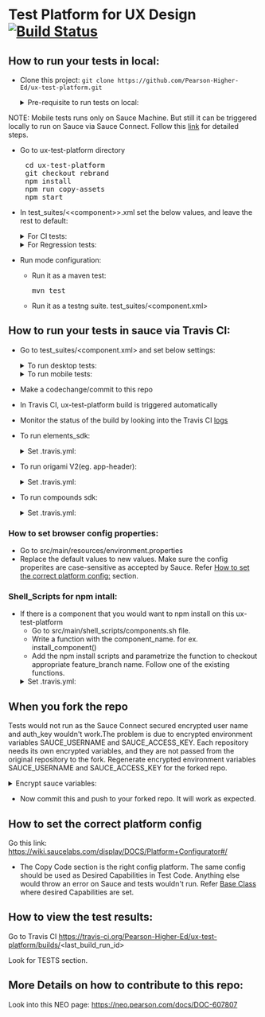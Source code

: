 # Test Platform for UX Design [![Build Status](https://travis-ci.org/Pearson-Higher-Ed/ux-test-platform.svg?branch=master)](https://travis-ci.org/Pearson-Higher-Ed/ux-test-platform)

## How to run your tests in local:
* Clone this project:
    `git clone https://github.com/Pearson-Higher-Ed/ux-test-platform.git`

    <details>
    <summary> Pre-requisite to run tests on local: </summary>
	Have <a href="https://nodejs.org/en/download/">node </a> and <a href="http://maven.apache.org/install.html">maven</a> installed on your machine.<br>
	1. elements_sdk:	
	<details> 
      <summary>Install _elements sdk_ on your local machine and copy the _elements.css_ file to /ux-test-       platform/src/main/java/elements/css/ </summary>
        <pre>
        git clone https://github.com/Pearson-Higher-Ed/elements.git
        cd elements
        git checkout branch-name
        npm install
        npm run build
        cp elements/dist/css/elements.css /ux-test-platform/src/main/java/elements/css/</pre>
    </details>
	2. origami_v2:
    <details> 
      <summary>Install origami v2 component(eg. app-header) on your local machine and copy the dist.app-header.js file to /ux-test- platform/src/main/java/origamiV2/jsfiles/appHeader/
    </summary>
    <pre>
        git clone https://github.com/Pearson-Higher-Ed/app-header.git
        cd app-header
        git checkout branch-name
        npm install
        npm run build
        cp app-header/build/dist.app-header.js /ux-test-platform/src/main/java/origamiV2/jsfiles/appHeader/
        cp app-header/node_modules/pearson-elements/dist/css/elements.css /ux-test-platform/src/main/java/origamiV2/css/appHeader/
        cp -R app-header/node_modules/pearson-elements/dist/fonts /ux-test-platform/</pre>
    </details>
	3. compounds_sdk:
	<details>
		<summary>Install _compounds sdk_ on your local machine and copy the dist.compounds.js and dev.compounds.js file to /ux-test- platform/src/main/java/compounds/jsfiles/ </summary>
        <pre>
        git clone https://github.com/Pearson-Higher-Ed/compounds.git
        cd compounds
        git checkout branch-name
        npm install
        npm run build
        cp compounds/build/dist.compounds.js /ux-test-platform/src/main/java/compounds/jsfiles/
        cp compounds/build/dev.compounds.js /ux-test-platform/src/main/java/compounds/jsfiles/
        cp compounds/node_modules/pearson-elements/dist/css/elements.css /ux-test-platform/src/main/java/compounds/css/</pre>		
	</details>
    </details>

NOTE: Mobile tests runs only on Sauce Machine. But still it can be triggered locally to run on Sauce via Sauce Connect. Follow this <a href="https://neo.pearson.com/docs/DOC-617300">link</a> for detailed steps.

* Go to ux-test-platform directory
<pre>
    cd ux-test-platform
    git checkout rebrand
    npm install
    npm run copy-assets
    npm start</pre>
 * In test_suites/&lt;&lt;component&gt;&gt;.xml set the below values, and leave the rest to default:
    <details>
    <summary>For CI tests:</summary><pre>
    &lt;include name="desktop-ci"/&gt;</pre>
    </details>
    <details>
    <summary>For Regression tests:</summary>
    <pre>
    &lt;include name="desktop-regression"/&gt;</pre>
    </details>

* Run mode configuration:
	* Run it as a maven test:<pre>mvn test</pre>
	* Run it as a testng suite. test_suites/<component.xml>
	
## How to run your tests in sauce via Travis CI:
* Go to test_suites/<component.xml> and set below settings:
    <details>
    <summary>To run desktop tests:</summary>
    <pre>&lt;include name="desktop-ci"/&gt;</pre>
    </details>
    <details>
    <summary>To run mobile tests:</summary>
    <pre>&lt;include name="mobie-regression"/&gt;</pre>
    </details>

* Make a codechange/commit to this repo
* In Travis CI, ux-test-platform build is triggered automatically
* Monitor the status of the build by looking into the Travis CI <a href="https://travis-ci.org/Pearson-Higher-Ed/ux-test-platform/builds">logs</a>
* To run elements_sdk:
    <details>
    <summary>Set .travis.yml: </summary>
    <pre>
    export component=elements_sdk
    export feature_branch=v1
    chmod 777 ./src/main/shell_scripts/components.sh
    ./src/main/shell_scripts/components.sh
    mvn -Dtest_suite_xml=elements_sdk.xml test</pre>
    </details>
* To run origami V2(eg. app-header):
    <details>
    <summary>Set .travis.yml: </summary>
    <pre>
    export component=app-header
    export feature_branch=master
    chmod 777 ./src/main/shell_scripts/components.sh
    ./src/main/shell_scripts/components.sh
    mvn -Dtest_suite_xml=app_header.xml test</pre>
    </details>
* To run compounds sdk:
    <details>
    <summary>Set .travis.yml: </summary>
    <pre>
    export component=compounds_sdk
    export feature_branch=v0
    chmod 777 ./src/main/shell_scripts/components.sh
    ./src/main/shell_scripts/components.sh
    mvn -Dtest_suite_xml=compounds_sdk.xml test</pre>
    </details>

### How to set browser config properties:
* Go to src/main/resources/environment.properties
* Replace the default values to new values. Make sure the config properites are case-sensitive as accepted by Sauce. Refer [How to set the correct platform config:](#How-to-set-the-correct-platform-config) section.

### Shell_Scripts for npm intall:
* If there is a component that you would want to npm install on this ux-test-platform
    * Go to src/main/shell_scripts/components.sh file.
    * Write a function with the component_name. for ex. install_component()
    * Add the npm install scripts and parametrize the function to checkout appropriate feature_branch name. Follow one of the existing     functions.
    <details>
    <summary>Set .travis.yml: </summary>
      <pre>script:
            export component=component_name
            export feature_branch=feature_branch_name
            mvn -Dtest_suite_xml=component_name.xml test</pre>
      </details>

## When you fork the repo
Tests would not run as the Sauce Connect secured encrypted user name and auth_key wouldn't work.The problem is due to encrypted environment variables SAUCE_USERNAME and SAUCE_ACCESS_KEY. Each repository needs its own encrypted variables, and they are not passed from the original repository to the fork. Regenerate encrypted environment variables SAUCE_USERNAME and SAUCE_ACCESS_KEY for the forked repo.
    <details>
    <summary>Encrypt sauce variables:</summary>
    <pre>
    cd ux-test-platform
    travis encrypt SAUCE_USERNAME=p_PDAauto   //This generates a new encrypted value. Simply replace the first 'secure' value in .travis.yml to this newly generated value
    travis encrypt SAUCE_ACCESS_KEY=xxx-xxx-xxx //This generates a new encrypted value. Simply replace the second 'secure' value in .travis.yml to this newly generated value</pre>
    </details>
* Now commit this and push to your forked repo. It will work as expected.

## How to set the correct platform config
Go this link: https://wiki.saucelabs.com/display/DOCS/Platform+Configurator#/
* The Copy Code section is the right config platform. The same config should be used as Desired Capabilities in Test Code. Anything else would throw an error on Sauce and tests wouldn't run.
        Refer <a href="https://github.com/Pearson-Higher-Ed/ux-test-platform/blob/rebrand/src/main/java/utilities/BaseClass.java">Base Class </a> where desired Capabilities are set.

## How to view the test results:
Go to Travis CI https://travis-ci.org/Pearson-Higher-Ed/ux-test-platform/builds/<last_build_run_id&gt;

Look for TESTS section.

## More Details on how to contribute to this repo:
Look into this NEO page: https://neo.pearson.com/docs/DOC-607807
